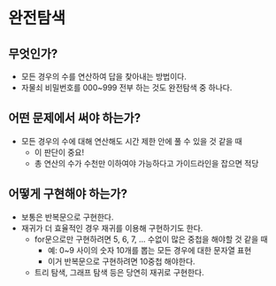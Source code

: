 # 완전탐색

## 무엇인가?

* 모든 경우의 수를 연산하여 답을 찾아내는 방법이다.
* 자물쇠 비밀번호를 000~999 전부 하는 것도 완전탐색 중 하나다.

## 어떤 문제에서 써야 하는가?

* 모든 경우의 수에 대해 연산해도 시간 제한 안에 풀 수 있을 것 같을 때
    * 이 판단이 중요!
    * 총 연산의 수가 수천만 이하여야 가능하다고 가이드라인을 잡으면 적당

## 어떻게 구현해야 하는가?

* 보통은 반복문으로 구현한다.
* 재귀가 더 효율적인 경우 재귀를 이용해 구현하기도 한다.
    * for문으로만 구현하려면 5, 6, 7, ... 수없이 많은 중첩을 해야할 것 같을 때
        * 예: 0~9 사이의 숫자 10개를 뽑는 모든 경우에 대한 문자열 표현
        * 이거 반복문으로 구현하려면 10중첩 해야한다.
    * 트리 탐색, 그래프 탐색 등은 당연히 재귀로 구현한다.
